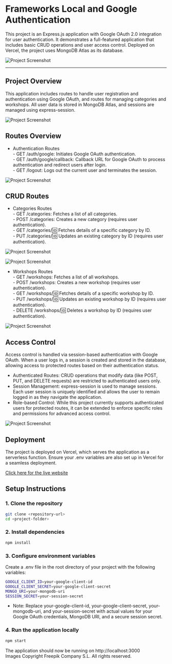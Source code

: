 # Frameworks Local and Google Authentication

This project is an Express.js application with Google OAuth 2.0 integration for user authentication. It demonstrates a full-featured application that includes basic CRUD operations and user access control. Deployed on Vercel, the project uses MongoDB Atlas as its database.

![Project Screenshot](public/images/Screenshot01.jpg)  

---
## Project Overview
This application includes routes to handle user registration and authentication using Google OAuth, and routes for managing categories and workshops. All user data is stored in MongoDB Atlas, and sessions are managed using express-session.  

![Project Screenshot](public/images/Screenshot02.jpg) 


## Routes Overview
- Authentication Routes  
        - GET /auth/google: Initiates Google OAuth authentication.  
        - GET /auth/google/callback: Callback URL for Google OAuth to process authentication and redirect users after login.  
        - GET /logout: Logs out the current user and terminates the session.

![Project Screenshot](public/images/Screenshot03.jpg)  

## CRUD Routes  
- Categories Routes  
        - GET /categories: Fetches a list of all categories.  
        - POST /categories: Creates a new category (requires user authentication).  
        - GET /categories/:id: Fetches details of a specific category by ID.  
        - PUT /categories/:id: Updates an existing category by ID (requires user authentication).  

![Project Screenshot](public/images/Screenshot04.jpg)  

![Project Screenshot](public/images/Screenshot05.jpg)


- Workshops Routes  
        - GET /workshops: Fetches a list of all workshops.  
        - POST /workshops: Creates a new workshop (requires user authentication).  
        - GET /workshops/:id: Fetches details of a specific workshop by ID.  
        - PUT /workshops/:id: Updates an existing workshop by ID (requires user authentication).  
        - DELETE /workshops/:id: Deletes a workshop by ID (requires user authentication).    


![Project Screenshot](public/images/Screenshot06.jpg) 

## Access Control
Access control is handled via session-based authentication with Google OAuth. When a user logs in, a session is created and stored in the database, allowing access to protected routes based on their authentication status.

- Authenticated Routes: CRUD operations that modify data (like POST, PUT, and DELETE requests) are restricted to authenticated users only.  
- Session Management: express-session is used to manage sessions. Each user session is uniquely identified and allows the user to remain logged in as they navigate the application.  
- Role-based Control: While this project currently supports authenticated users for protected routes, it can be extended to enforce specific roles and permissions for advanced access control.    

![Project Screenshot](public/images/Screenshot07.jpg) 

## Deployment
The project is deployed on Vercel, which serves the application as a serverless function. Ensure your .env variables are also set up in Vercel for a seamless deployment.

[Click here for the live website](https://frameworks-local-authentication.vercel.app/)


## Setup Instructions

### 1. Clone the repository
```bash
git clone <repository-url>
cd <project-folder>
```

### 2. Install dependencies
```bash
npm install
```

### 3. Configure environment variables
Create a .env file in the root directory of your project with the following variables:

```bash
GOOGLE_CLIENT_ID=your-google-client-id
GOOGLE_CLIENT_SECRET=your-google-client-secret
MONGO_URI=your-mongodb-uri
SESSION_SECRET=your-session-secret
```

- Note: Replace your-google-client-id, your-google-client-secret, your-mongodb-uri, and your-session-secret with actual values for your Google OAuth credentials, MongoDB URI, and a secure session secret.

### 4. Run the application locally
```bash
npm start
```

The application should now be running on http://localhost:3000  
Images Copyright Freepik Company S.L. All rights reserved.
